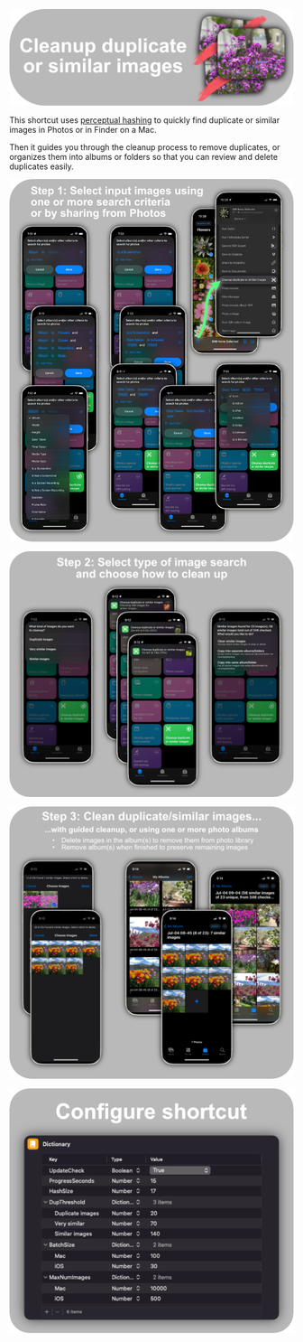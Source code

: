 
![banner](./img/dup_1banner.png)

This shortcut uses [perceptual hashing](https://benhoyt.com/writings/duplicate-image-detection/) to quickly find duplicate or similar images in Photos or in Finder on a Mac.

Then it guides you through the cleanup process to remove duplicates, or organizes them into albums or folders so that you can review and delete duplicates easily.

![2](./img/dup_2selection.png)

![3](./img/dup_3search.png)

![4](./img/dup_4clean.png)

![5](./img/dup_5config.png)